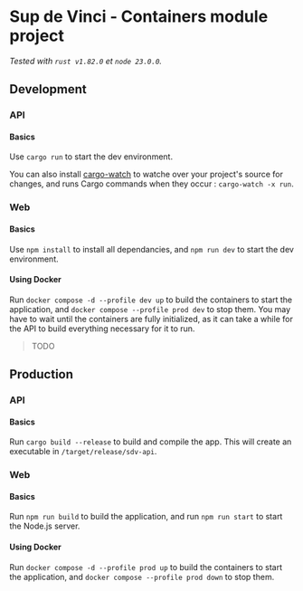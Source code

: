 # Sup de Vinci - Containers module project

*Tested with `rust v1.82.0` et `node 23.0.0`.*

## Development

### API

#### Basics

Use `cargo run` to start the dev environment.

You can also install [cargo-watch](https://crates.io/crates/cargo-watch) to watche over your project's source for changes, and runs Cargo commands when they occur : `cargo-watch -x run`.

### Web

#### Basics

Use `npm install` to install all dependancies, and `npm run dev` to start the dev environment.

#### Using Docker

Run `docker compose -d --profile dev up` to build the containers to start the application, and `docker compose --profile prod dev` to stop them.
You may have to wait until the containers are fully initialized, as it can take a while for the API to build everything necessary for it to run.

> TODO

## Production

### API

#### Basics

Run `cargo build --release` to build and compile the app. This will create an executable in `/target/release/sdv-api`.

### Web

#### Basics

Run `npm run build` to build the application, and run `npm run start` to start the Node.js server. 

#### Using Docker

Run `docker compose -d --profile prod up` to build the containers to start the application, and `docker compose --profile prod down` to stop them.
